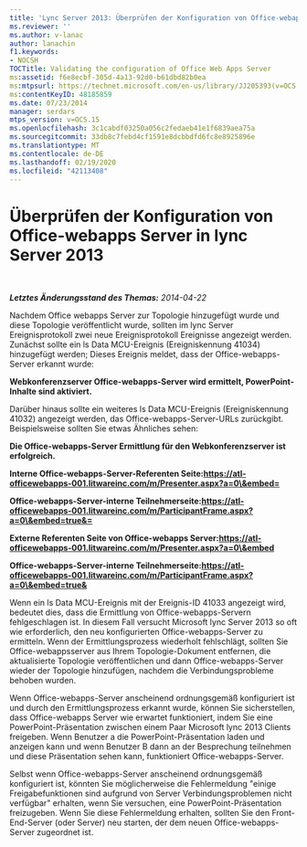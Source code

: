 ```yaml
---
title: 'Lync Server 2013: Überprüfen der Konfiguration von Office-webapps Server'
ms.reviewer: ''
ms.author: v-lanac
author: lanachin
f1.keywords:
- NOCSH
TOCTitle: Validating the configuration of Office Web Apps Server
ms:assetid: f6e8ecbf-305d-4a13-92d0-b61dbd82b0ea
ms:mtpsurl: https://technet.microsoft.com/en-us/library/JJ205393(v=OCS.15)
ms:contentKeyID: 48185859
ms.date: 07/23/2014
manager: serdars
mtps_version: v=OCS.15
ms.openlocfilehash: 3c1cabdf03250a056c2fedaeb41e1f6839aea75a
ms.sourcegitcommit: 33db8c7febd4cf1591e8dcbbdfd6fc8e8925896e
ms.translationtype: MT
ms.contentlocale: de-DE
ms.lasthandoff: 02/19/2020
ms.locfileid: "42113408"
---
```

<div data-xmlns="http://www.w3.org/1999/xhtml">

<div class="topic" data-xmlns="http://www.w3.org/1999/xhtml" data-msxsl="urn:schemas-microsoft-com:xslt" data-cs="http://msdn.microsoft.com/">

<div data-asp="https://msdn2.microsoft.com/asp">

# <a name="validating-the-configuration-of-office-web-apps-server-in-lync-server-2013"></a>Überprüfen der Konfiguration von Office-webapps Server in lync Server 2013

</div>

<div id="mainSection">

<div id="mainBody">

<span> </span>

_**Letztes Änderungsstand des Themas:** 2014-04-22_

Nachdem Office webapps Server zur Topologie hinzugefügt wurde und diese Topologie veröffentlicht wurde, sollten im lync Server Ereignisprotokoll zwei neue Ereignisprotokoll Ereignisse angezeigt werden. Zunächst sollte ein ls Data MCU-Ereignis (Ereigniskennung 41034) hinzugefügt werden; Dieses Ereignis meldet, dass der Office-webapps-Server erkannt wurde:

**Webkonferenzserver Office-webapps-Server wird ermittelt, PowerPoint-Inhalte sind aktiviert.**

Darüber hinaus sollte ein weiteres ls Data MCU-Ereignis (Ereigniskennung 41032) angezeigt werden, das Office-webapps-Server-URLs zurückgibt. Beispielsweise sollten Sie etwas Ähnliches sehen:

**Die Office-webapps-Server Ermittlung für den Webkonferenzserver ist erfolgreich.**

**Interne Office-webapps-Server-Referenten Seite:https://atl-officewebapps-001.litwareinc.com/m/Presenter.aspx?a=0\&embed=**

**Office-webapps-Server-interne Teilnehmerseite:https://atl-officewebapps-001.litwareinc.com/m/ParticipantFrame.aspx?a=0\&embed=true&=**

**Externe Referenten Seite von Office-webapps Server:https://atl-officewebapps-001.litwareinc.com/m/Presenter.aspx?a=0\&embed**

**Office-webapps-Server-interne Teilnehmerseite:https://atl-officewebapps-001.litwareinc.com/m/ParticipantFrame.aspx?a=0\&embed=true&**

Wenn ein ls Data MCU-Ereignis mit der Ereignis-ID 41033 angezeigt wird, bedeutet dies, dass die Ermittlung von Office-webapps-Servern fehlgeschlagen ist. In diesem Fall versucht Microsoft lync Server 2013 so oft wie erforderlich, den neu konfigurierten Office-webapps-Server zu ermitteln. Wenn der Ermittlungsprozess wiederholt fehlschlägt, sollten Sie Office-webappsserver aus Ihrem Topologie-Dokument entfernen, die aktualisierte Topologie veröffentlichen und dann Office-webapps-Server wieder der Topologie hinzufügen, nachdem die Verbindungsprobleme behoben wurden.

Wenn Office-webapps-Server anscheinend ordnungsgemäß konfiguriert ist und durch den Ermittlungsprozess erkannt wurde, können Sie sicherstellen, dass Office-webapps Server wie erwartet funktioniert, indem Sie eine PowerPoint-Präsentation zwischen einem Paar Microsoft lync 2013 Clients freigeben. Wenn Benutzer a die PowerPoint-Präsentation laden und anzeigen kann und wenn Benutzer B dann an der Besprechung teilnehmen und diese Präsentation sehen kann, funktioniert Office-webapps-Server.

Selbst wenn Office-webapps-Server anscheinend ordnungsgemäß konfiguriert ist, könnten Sie möglicherweise die Fehlermeldung "einige Freigabefunktionen sind aufgrund von Server Verbindungsproblemen nicht verfügbar" erhalten, wenn Sie versuchen, eine PowerPoint-Präsentation freizugeben. Wenn Sie diese Fehlermeldung erhalten, sollten Sie den Front-End-Server (oder Server) neu starten, der dem neuen Office-webapps-Server zugeordnet ist.

</div>

<span> </span>

</div>

</div>

</div>

